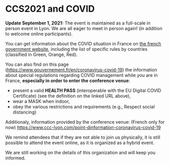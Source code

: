 # CCS2021 and COVID

**Update September 1, 2021:** The event is maintained as a full-scale in person event in Lyon. We are all eager to meet in person again! (in addition to welcome online participants). 

You can get information about the COVID situation in France on [the french government website](https://www.diplomatie.gouv.fr/en/coming-to-france/coronavirus-advice-for-foreign-nationals-in-france/#sommaire_1), including the list of specific rules by countries (classified in Green, Orange, Red).


You can also find on this page (https://www.gouvernement.fr/en/coronavirus-covid-19) the information about special regulations regarding COVID management while you are in France, **especially in order to enter the conference venue**:
* present a valid **HEALTH PASS** (interoperable with the EU Digital COVID Certificate) (see the definition on the linked URL above),
* wear a MASK when indoor,
* obey the various restrictions and requirements (e.g., Respect social distancing)

Additionaly, information provided by the conference venue: (French only for now)
https://www.ccc-lyon.com/point-dinformation-coronavirus-covid-19


We remind attendees that if they are not able to join us physically, it is still possible to attend the event online, as it is organized as a hybrid event.

We are still working on the details of this organization and will keep you informed.

